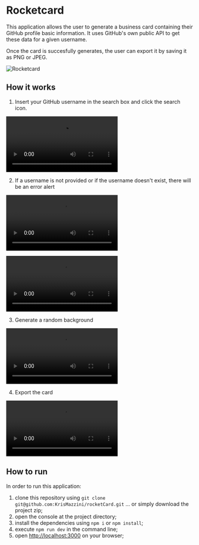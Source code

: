 # Rocketcard

This application allows the user to generate a business card containing their GitHub profile basic information. 
It uses GitHub's own public API to get these data for a given username.

Once the card is succesfully generates, the user can export it by saving it as PNG or JPEG.

![Rocketcard](https://user-images.githubusercontent.com/93556620/180647359-07b86231-a981-42fa-a8d2-92ae757e81a8.png)

## How it works

1. Insert your GitHub username in the search box and click the search icon.

![Search Profile](https://user-images.githubusercontent.com/93556620/180647072-1e64eb93-1aa6-4fe3-9c26-47a9cfc681f4.mov)

2. If a username is not provided or if the username doesn't exist, there will be an error alert

![Username not informed](https://user-images.githubusercontent.com/93556620/180647086-a31b8f02-bf4b-4d09-a39e-ee92e2c63712.mov)

![User not found](https://user-images.githubusercontent.com/93556620/180647105-a2ce7626-ea81-494d-98aa-1bdab09c741d.mov)

3. Generate a random background

![Generate Background](https://user-images.githubusercontent.com/93556620/180647121-0df84794-8877-44bc-bed5-6117c8656607.mov)

4. Export the card

![Export](https://user-images.githubusercontent.com/93556620/180647129-c158313a-2837-428a-8ea1-5aa0ec530824.mov)

## How to run

In order to run this application: 

1. clone this repository using ```git clone git@github.com:KrisMazzini/rocketCard.git``` ... or simply download the project zip;
2. open the console at the project directory;
3. install the dependencies using ```npm i``` or ```npm install```;
4. execute ```npm run dev``` in the command line;
5. open <http://localhost:3000> on your browser;